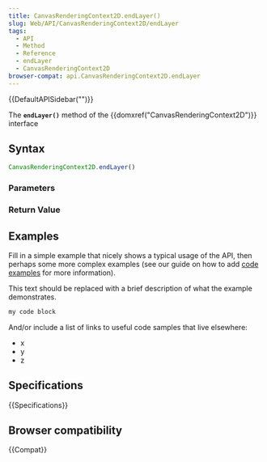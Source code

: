 ```yaml
---
title: CanvasRenderingContext2D.endLayer()
slug: Web/API/CanvasRenderingContext2D/endLayer
tags:
  - API
  - Method
  - Reference
  - endLayer
  - CanvasRenderingContext2D
browser-compat: api.CanvasRenderingContext2D.endLayer
---
```

{{DefaultAPISidebar("")}}

The **`endLayer()`** method of the {{domxref("CanvasRenderingContext2D")}} interface 

## Syntax

```js
CanvasRenderingContext2D.endLayer()
```

### Parameters



### Return Value



## Examples

Fill in a simple example that nicely shows a typical usage of the API, then perhaps some more complex examples (see our guide on how to add [code examples](/en-US/docs/MDN/Contribute/Structures/Code_examples) for more information).

This text should be replaced with a brief description of what the example demonstrates.

```js
my code block
```

And/or include a list of links to useful code samples that live elsewhere:

*   x
*   y
*   z

## Specifications

{{Specifications}}

## Browser compatibility

{{Compat}}

